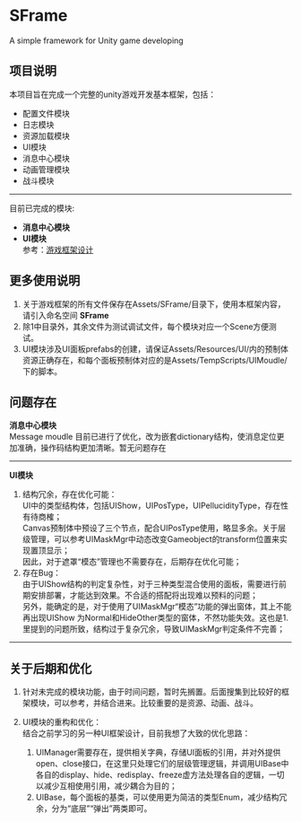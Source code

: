 # SFrame
A simple framework for Unity game developing
## 项目说明
本项目旨在完成一个完整的unity游戏开发基本框架，包括：
* 配置文件模块
* 日志模块
* 资源加载模块
* UI模块
* 消息中心模块
* 动画管理模块
* 战斗模块
******
目前已完成的模块:    
* **消息中心模块**    
* **UI模块**    
参考：[游戏框架设计](https://www.cnblogs.com/LiuGuozhu/p/6416098.html)
## 更多使用说明
1. 关于游戏框架的所有文件保存在Assets/SFrame/目录下，使用本框架内容，请引入命名空间 **SFrame**     
2. 除1中目录外，其余文件为测试调试文件，每个模块对应一个Scene方便测试。
3. UI模块涉及UI面板prefabs的创建，请保证Assets/Resources/UI/内的预制体资源正确存在，和每个面板预制体对应的是Assets/TempScripts/UIMoudle/下的脚本。

## 问题存在     
**消息中心模块**        
Message moudle 目前已进行了优化，改为嵌套dictionary结构，使消息定位更加准确，操作码结构更加清晰。暂无问题存在               
******    
**UI模块**   
1. 结构冗余，存在优化可能：    
UI中的类型结构体，包括UIShow，UIPosType，UIPellucidityType，存在性有待商榷；     
Canvas预制体中预设了三个节点，配合UIPosType使用，略显多余。关于层级管理，可以参考UIMaskMgr中动态改变Gameobject的transform位置来实现置顶显示；     
因此，对于遮罩“模态”管理也不需要存在，后期存在优化可能；     
2. 存在Bug：     
由于UIShow结构的判定复杂性，对于三种类型混合使用的面板，需要进行前期安排部署，才能达到效果。不合适的搭配将出现难以预料的问题；    
另外，能确定的是，对于使用了UIMaskMgr“模态”功能的弹出窗体，其上不能再出现UIShow 为Normal和HideOther类型的窗体，不然功能失效。这也是1.里提到的问题所致，结构过于复杂冗余，导致UIMaskMgr判定条件不完善；      
*********

## 关于后期和优化
1. 针对未完成的模块功能，由于时间问题，暂时先搁置。后面搜集到比较好的框架模块，可以参考，并结合进来。比较重要的是资源、动画、战斗。     
2. UI模块的重构和优化：     
结合之前学习的另一种UI框架设计，目前我想了大致的优化思路：    
   
   1. UIManager需要存在，提供相关字典，存储UI面板的引用，并对外提供open、close接口，在这里只处理它们的层级管理逻辑，并调用UIBase中各自的display、hide、redisplay、freeze虚方法处理各自的逻辑，一切以减少互相使用引用，减少耦合为目的；       
   2. UIBase，每个面板的基类，可以使用更为简洁的类型Enum，减少结构冗余，分为“底层”“弹出”两类即可。
